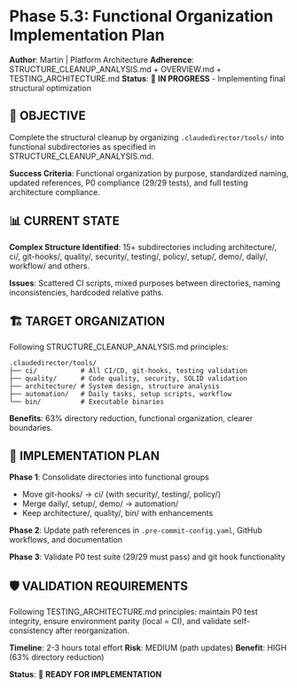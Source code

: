 # Phase 5.3: Functional Organization Implementation Plan

**Author**: Martin | Platform Architecture
**Adherence**: STRUCTURE_CLEANUP_ANALYSIS.md + OVERVIEW.md + TESTING_ARCHITECTURE.md
**Status**: 🚧 **IN PROGRESS** - Implementing final structural optimization

## 🎯 **OBJECTIVE**

Complete the structural cleanup by organizing `.claudedirector/tools/` into functional subdirectories as specified in STRUCTURE_CLEANUP_ANALYSIS.md.

**Success Criteria**: Functional organization by purpose, standardized naming, updated references, P0 compliance (29/29 tests), and full testing architecture compliance.

## 📊 **CURRENT STATE**

**Complex Structure Identified**: 15+ subdirectories including architecture/, ci/, git-hooks/, quality/, security/, testing/, policy/, setup/, demo/, daily/, workflow/ and others.

**Issues**: Scattered CI scripts, mixed purposes between directories, naming inconsistencies, hardcoded relative paths.

## 🏗️ **TARGET ORGANIZATION**

Following STRUCTURE_CLEANUP_ANALYSIS.md principles:

```
.claudedirector/tools/
├── ci/           # All CI/CD, git-hooks, testing validation
├── quality/      # Code quality, security, SOLID validation
├── architecture/ # System design, structure analysis
├── automation/   # Daily tasks, setup scripts, workflow
└── bin/          # Executable binaries
```

**Benefits**: 63% directory reduction, functional organization, clearer boundaries.

## 🔄 **IMPLEMENTATION PLAN**

**Phase 1**: Consolidate directories into functional groups
- Move git-hooks/ → ci/ (with security/, testing/, policy/)
- Merge daily/, setup/, demo/ → automation/
- Keep architecture/, quality/, bin/ with enhancements

**Phase 2**: Update path references in `.pre-commit-config.yaml`, GitHub workflows, and documentation

**Phase 3**: Validate P0 test suite (29/29 must pass) and git hook functionality

## 🛡️ **VALIDATION REQUIREMENTS**

Following TESTING_ARCHITECTURE.md principles: maintain P0 test integrity, ensure environment parity (local = CI), and validate self-consistency after reorganization.

**Timeline**: 2-3 hours total effort
**Risk**: MEDIUM (path updates)
**Benefit**: HIGH (63% directory reduction)

**Status**: 🚧 **READY FOR IMPLEMENTATION**

